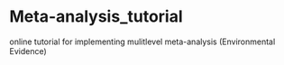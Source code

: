 # Meta-analysis_tutorial
online tutorial for implementing mulitlevel meta-analysis (Environmental Evidence) 
